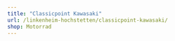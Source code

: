 ```yaml
---
title: "Classicpoint Kawasaki"
url: /linkenheim-hochstetten/classicpoint-kawasaki/
shop: Motorrad
---
```

